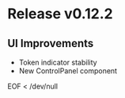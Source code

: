 # Release v0.12.2

## UI Improvements

- Token indicator stability
- New ControlPanel component

EOF < /dev/null